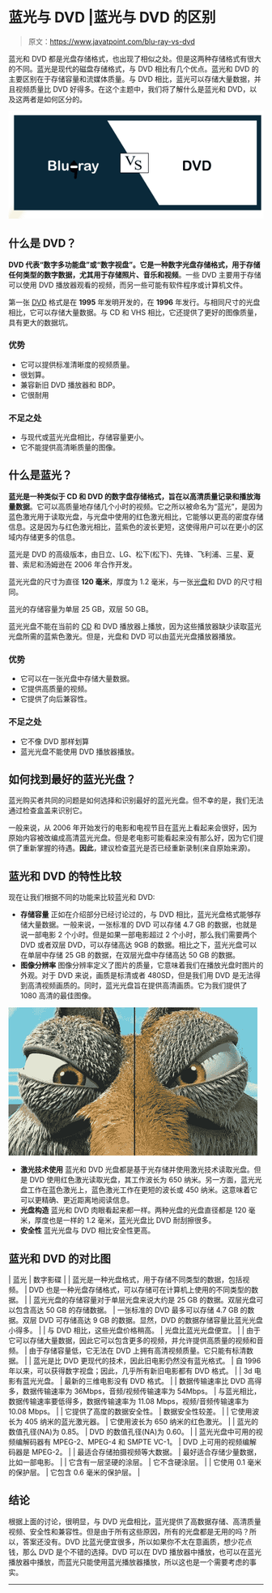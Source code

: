 # 蓝光与 DVD |蓝光与 DVD 的区别

> 原文：<https://www.javatpoint.com/blu-ray-vs-dvd>

蓝光和 DVD 都是光盘存储格式，也出现了相似之处。但是这两种存储格式有很大的不同。蓝光是现代的磁盘存储格式，与 DVD 相比有几个优点。蓝光和 DVD 的主要区别在于存储容量和流媒体质量。与 DVD 相比，蓝光可以存储大量数据，并且视频质量比 DVD 好得多。在这个主题中，我们将了解什么是蓝光和 DVD，以及这两者是如何区分的。

![Blu-ray vs. DVD](img/9b792d6af10fefc0c0c984753a968bb7.png)

## 什么是 DVD？

**DVD 代表“数字多功能盘”或“数字视盘”。它是一种数字光盘存储格式，用于存储任何类型的数字数据，尤其用于存储照片、音乐和视频**。一些 DVD 主要用于存储可以使用 DVD 播放器观看的视频，而另一些可能有软件程序或计算机文件。

第一张 [DVD](https://www.javatpoint.com/dvd-full-form) 格式是在 **1995** 年发明开发的，在 **1996** 年发行。与相同尺寸的光盘相比，它可以存储大量数据。与 CD 和 VHS 相比，它还提供了更好的图像质量，具有更大的数据坑。

### 优势

*   它可以提供标准清晰度的视频质量。
*   很划算。
*   兼容新旧 DVD 播放器和 BDP。
*   它很耐用

### 不足之处

*   与现代或蓝光光盘相比，存储容量更小。
*   它不能提供高清晰质量的图像。

## 什么是蓝光？

**蓝光是一种类似于 CD 和 DVD 的数字盘存储格式，旨在以高清质量记录和播放海量数据**。它可以高质量地存储几个小时的视频。它之所以被命名为“蓝光”，是因为蓝色激光用于读取光盘，与光盘中使用的红色激光相比，它能够以更高的密度存储信息。这是因为与红色激光相比，蓝紫色的波长更短，这使得用户可以在更小的区域内存储更多的信息。

蓝光是 DVD 的高级版本，由日立、LG、松下(松下)、先锋、飞利浦、三星、夏普、索尼和汤姆逊在 2006 年合作开发。

蓝光光盘的尺寸为直径 **120 毫米**，厚度为 1.2 毫米，与一张[光盘](https://www.javatpoint.com/cd)和 DVD 的尺寸相同。

蓝光的存储容量为单层 25 GB，双层 50 GB。

蓝光光盘不能在当前的 [CD](https://www.javatpoint.com/cd-full-form) 和 DVD 播放器上播放，因为这些播放器缺少读取蓝光光盘所需的蓝紫色激光。但是，光盘和 DVD 可以由蓝光光盘播放器播放。

### 优势

*   它可以在一张光盘中存储大量数据。
*   它提供高质量的视频。
*   它提供了向后兼容性。

### 不足之处

*   它不像 DVD 那样划算
*   蓝光光盘不能使用 DVD 播放器播放。

## 如何找到最好的蓝光光盘？

蓝光购买者共同的问题是如何选择和识别最好的蓝光光盘。但不幸的是，我们无法通过检查盒盖来识别它。

一般来说，从 2006 年开始发行的电影和电视节目在蓝光上看起来会很好，因为原始内容被改编成高清蓝光光盘。但是老电影可能看起来没有那么好，因为它们提供了重新掌握的待遇。**因此**，建议检查蓝光是否已经重新录制(来自原始来源)。

## 蓝光和 DVD 的特性比较

现在让我们根据不同的功能来比较蓝光和 DVD:

*   **存储容量**
    正如在介绍部分已经讨论过的，与 DVD 相比，蓝光光盘格式能够存储大量数据。一般来说，一张标准的 DVD 可以存储 4.7 GB 的数据，也就是说一部电影 2 个小时。但是如果一部电影超过 2 个小时，那么我们需要两个 DVD 或者双层 DVD，可以存储高达 9GB 的数据。相比之下，蓝光光盘可以在单层中存储 25 GB 的数据，在双层光盘中存储高达 50 GB 的数据。
*   **图像分辨率**
    图像分辨率定义了图片的质量，它意味着我们在播放光盘时图片的外观。对于 DVD 来说，画质是标清或者 480SD，但是我们用 DVD 是无法得到高清视频画质的。同时，蓝光光盘旨在提供高清画质。它为我们提供了 1080 高清的最佳图像。

![Blu-ray vs. DVD](img/e862bcd868e9eaf934a7174cc99c6ae8.png)

*   **激光技术使用**
    蓝光和 DVD 光盘都是基于光存储并使用激光技术读取光盘。但是 DVD 使用红色激光读取光盘，其工作波长为 650 纳米。另一方面，蓝光光盘工作在蓝色激光上，蓝色激光工作在更短的波长或 450 纳米。这意味着它可以更精确、更近距离地阅读信息。
*   **光盘构造**
    蓝光和 DVD 肉眼看起来都一样。两种光盘的光盘直径都是 120 毫米，厚度也是一样的 1.2 毫米，蓝光光盘比 DVD 耐刮擦很多。
*   **安全性**
    蓝光光盘与 DVD 相比安全性更高。

## 蓝光和 DVD 的对比图

| 蓝光 | 数字影碟 |
| 蓝光是一种光盘格式，用于存储不同类型的数据，包括视频。 | DVD 也是一种光盘存储格式，可以存储可在计算机上使用的不同类型的数据。 |
| 蓝光光盘的存储容量对于单层光盘来说大约是 25 GB 的数据。双层光盘可以包含高达 50 GB 的存储数据。 | 一张标准的 DVD 最多可以存储 4.7 GB 的数据。双层 DVD 可存储高达 9 GB 的数据。显然，DVD 的数据存储容量比蓝光光盘小得多。 |
| 与 DVD 相比，这些光盘价格稍高。 | 光盘比蓝光光盘便宜。 |
| 由于它可以存储大量数据，因此它可以包含更多的视频，并允许提供高质量的视频和音频。 | 由于存储容量低，它无法在 DVD 上拥有高清视频质量。它只能有标清数据。 |
| 蓝光是比 DVD 更现代的技术，因此旧电影仍然没有蓝光格式。 | 自 1996 年以来，可以获得数字视盘；因此，几乎所有新旧电影都有 DVD 格式。 |
| 3d 电影有蓝光光盘。 | 最新的三维电影没有 DVD 格式。 |
| 数据传输速率比 DVD 高得多，数据传输速率为 36Mbps，音频/视频传输速率为 54Mbps。 | 与蓝光相比，数据传输速率要低得多，数据传输速率为 11.08 Mbps，视频/音频传输速率为 10.08 Mbps。 |
| 它提供了高度的数据安全性。 | 数据安全性较差。 |
| 它使用波长为 405 纳米的蓝光激光器。 | 它使用波长为 650 纳米的红色激光。 |
| 蓝光的数值孔径(NA)为 0.85。 | DVD 的数值孔径(NA)为 0.60。 |
| 蓝光光盘中可用的视频编解码器有 MPEG-2、MPEG-4 和 SMPTE VC-1。 | DVD 上可用的视频编解码器是 MPEG-2。 |
| 最适合存储拍摄视频等大数据。 | 最好适合存储少量数据，比如一部电影。 |
| 它含有一层坚硬的涂层。 | 它不含硬涂层。 |
| 它使用 0.1 毫米的保护层。 | 它包含 0.6 毫米的保护层。 |

## 结论

根据上面的讨论，很明显，与 DVD 光盘相比，蓝光提供了高数据存储、高清质量视频、安全性和兼容性。但是由于所有这些原因，所有的光盘都是无用的吗？所以，答案还没有。DVD 比蓝光便宜很多，所以如果你不太在意画质，想少花点钱，那么 DVD 是个不错的选择。DVD 可以在 DVD 播放器中播放，也可以在蓝光播放器中播放，而蓝光只能使用蓝光播放器播放，所以这也是一个需要考虑的事实。

* * *